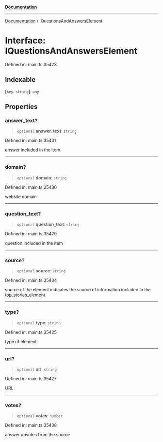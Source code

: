 [**Documentation**](../README.md)

***

[Documentation](../README.md) / IQuestionsAndAnswersElement

# Interface: IQuestionsAndAnswersElement

Defined in: main.ts:35423

## Indexable

\[`key`: `string`\]: `any`

## Properties

### answer\_text?

> `optional` **answer\_text**: `string`

Defined in: main.ts:35431

answer included in the item

***

### domain?

> `optional` **domain**: `string`

Defined in: main.ts:35436

website domain

***

### question\_text?

> `optional` **question\_text**: `string`

Defined in: main.ts:35429

question included in the item

***

### source?

> `optional` **source**: `string`

Defined in: main.ts:35434

source of the element
indicates the source of information included in the top_stories_element

***

### type?

> `optional` **type**: `string`

Defined in: main.ts:35425

type of element

***

### url?

> `optional` **url**: `string`

Defined in: main.ts:35427

URL

***

### votes?

> `optional` **votes**: `number`

Defined in: main.ts:35438

answer upvotes from the source
